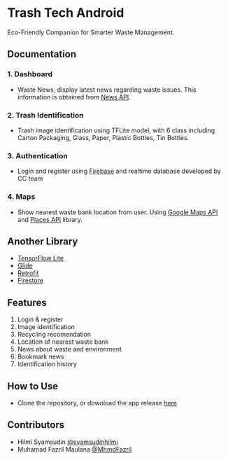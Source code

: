 # Trash Tech Android

Eco-Friendly Companion for Smarter Waste Management.

## Documentation

### 1. Dashboard

* Waste News, display latest news regarding waste issues. This information is obtained from [News API](https://newsapi.org/).

### 2. Trash Identification

* Trash image identification using TFLite model, with 6 class including Carton Packaging, Glass, Paper, Plastic Bottles, Tin Bottles.

### 3. Authentication

* Login and register using [Firebase](https://firebase.google.com/) and realtime database developed by CC team

### 4. Maps

* Show nearest waste bank location from user. Using [Google Maps API](https://developers.google.com/maps) and [Places API](https://developers.google.com/maps/documentation/places/web-service/overview) library.


## Another Library

* [TensorFlow Lite](https://www.tensorflow.org/lite/guide)
* [Glide](https://github.com/bumptech/glide)
* [Retrofit](https://square.github.io/retrofit/)
* [Firestore](https://firebase.google.com/docs/firestore)

## Features

1. Login & register
2. Image identification
3. Recycling recomendation 
4. Location of nearest waste bank
5. News about waste and environment
6. Bookmark news
7. Identification history

## How to Use

* Clone the repository, or download the app release [here](https://github.com/syamsudinhilmi/trashtech-project/releases/download/v0.0.1/trash-tech-v0.0.1.apk)

## Contributors

* Hilmi Syamsudin [@syamsudinhilmi](https://github.com/syamsudinhilmi)
* Muhamad Fazril Maulana [@MhmdFazril](https://github.com/MhmdFazril)